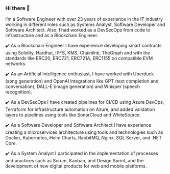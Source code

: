 ### Hi there 👋

I’m a Software Engineer with over 23 years of experience in the IT industry working in different roles such as Systems Analyst, Software Developer and Software Architect. Also, I had worked as a DevSecOps from code to infrastructure and as a Blockchain Engineer.

✔️ As a Blockchain Engineer I have experience developing smart contracts using Solidity, Hardhat, IPFS, KMS, Chainlink, TheGraph and with the standards like ERC20, ERC721, ERC721A, ERC1155 on compatible EVM networks.

✔️ As an Artificial Intelligence enthusiast, I have worked with Uberduck (song generation) and OpenAI integrations like GPT (text completion and conversation), DALL-E (image generation) and Whisper (speech recognition).

✔️ As a DevSecOps I have created pipelines for CI/CD using Azure DevOps, Terraform for infrastructure automation on Azure, and added validation layers to pipelines using tools like SonarCloud and WhiteSource.

✔️ As a Software Developer and Software Architect I have experience creating a microservices architecture using tools and technologies such as Docker, Kubernetes, Helm Charts, RabbitMQ, Nginx, SQL Server, and .NET Core.

✔️ As a System Analyst I participated in the implementation of processes and practices such as Scrum, Kanban, and Design Sprint, and the development of new digital products for web and mobile platforms.
